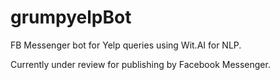 # grumpyelpBot
FB Messenger bot for Yelp queries using Wit.AI for NLP.

Currently under review for publishing by Facebook Messenger.
